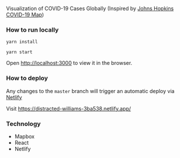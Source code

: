 Visualization of COVID-19 Cases Globally
(Inspired by [Johns Hopkins COVID-19 Map](https://www.arcgis.com/apps/opsdashboard/index.html#/bda7594740fd40299423467b48e9ecf6))

### How to run locally

```yarn install```

```yarn start```

Open [http://localhost:3000](http://localhost:3000) to view it in the browser.


### How to deploy
Any changes to the ```master``` branch will trigger an automatic deploy via [Netlify](https://app.netlify.com/sites/distracted-williams-3ba538/overview) 

Visit https://distracted-williams-3ba538.netlify.app/ 

### Technology
* Mapbox
* React 
* Netlify